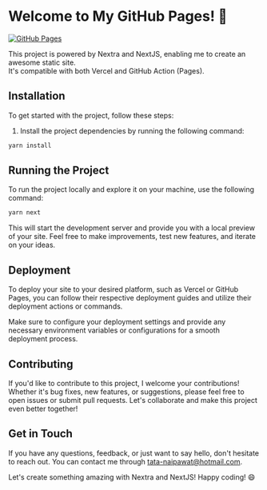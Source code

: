 # Welcome to My GitHub Pages! 🚀

[![GitHub Pages](https://img.shields.io/badge/GitHub-Pages-brightgreen)](https://boraxpr.github.io/)

This project is powered by Nextra and NextJS, enabling me to create an awesome static site. \
It's compatible with both Vercel and GitHub Action (Pages).

## Installation

To get started with the project, follow these steps:

1. Install the project dependencies by running the following command:

```bash
yarn install
```

## Running the Project

To run the project locally and explore it on your machine, use the following command:

```bash
yarn next
```

This will start the development server and provide you with a local preview of your site. Feel free to make improvements, test new features, and iterate on your ideas.

## Deployment

To deploy your site to your desired platform, such as Vercel or GitHub Pages, you can follow their respective deployment guides and utilize their deployment actions or commands.

Make sure to configure your deployment settings and provide any necessary environment variables or configurations for a smooth deployment process.

## Contributing

If you'd like to contribute to this project, I welcome your contributions! Whether it's bug fixes, new features, or suggestions, please feel free to open issues or submit pull requests. Let's collaborate and make this project even better together!

## Get in Touch

If you have any questions, feedback, or just want to say hello, don't hesitate to reach out. You can contact me through [tata-naipawat@hotmail.com](tata-naipawat@hotmail.com).

Let's create something amazing with Nextra and NextJS! Happy coding! 😄
